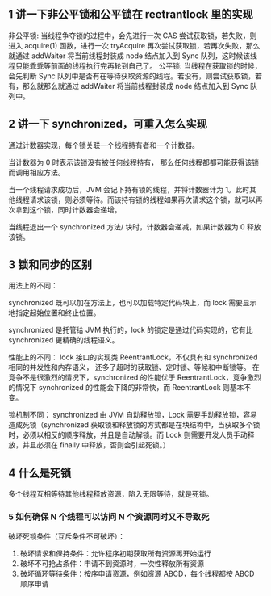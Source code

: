 ## 1 讲一下非公平锁和公平锁在 reetrantlock 里的实现

非公平锁: 当线程争夺锁的过程中，会先进行一次 CAS 尝试获取锁，若失败，则进入 acquire(1) 函数，进行一次 tryAcquire 再次尝试获取锁，若再次失败，那么就通过 addWaiter 将当前线程封装成 node 结点加入到 Sync 队列，这时候该线程只能乖乖等前面的线程执行完再轮到自己了。
公平锁: 当线程在获取锁的时候，会先判断 Sync 队列中是否有在等待获取资源的线程。若没有，则尝试获取锁，若有，那么就那么就通过 addWaiter 将当前线程封装成 node 结点加入到 Sync 队列中。

## 2 讲一下 synchronized，可重入怎么实现

通过计数器实现，每个锁关联一个线程持有者和一个计数器。

当计数器为 0 时表示该锁没有被任何线程持有， 那么任何线程都都可能获得该锁而调用相应方法。

当一个线程请求成功后，JVM 会记下持有锁的线程，并将计数器计为 1。此时其他线程请求该锁，则必须等待。而该持有锁的线程如果再次请求这个锁，就可以再次拿到这个锁，同时计数器会递增。

当线程退出一个 synchronized 方法/ 块时，计数器会递减，如果计数器为 0 释放该锁。

## 3 锁和同步的区别

用法上的不同：

synchronized 既可以加在方法上，也可以加载特定代码块上，而 lock 需要显示地指定起始位置和终止位置。

synchronized 是托管给 JVM 执行的，lock 的锁定是通过代码实现的，它有比 synchronized 更精确的线程语义。

性能上的不同： lock 接口的实现类 ReentrantLock，不仅具有和 synchronized 相同的并发性和内存语义， 还多了超时的获取锁、定时锁、等候和中断锁等。 在竞争不是很激烈的情况下，synchronized 的性能优于 ReentrantLock，竞争激烈的情况下 synchronized 的性能会下降的非常快，而 ReentrantLock 则基本不变。

锁机制不同： synchronized 由 JVM 自动释放锁，Lock 需要手动释放锁，容易造成死锁（synchronized 获取锁和释放锁的方式都是在块结构中，当获取多个锁时，必须以相反的顺序释放，并且是自动解锁。而 Lock 则需要开发人员手动释放，并且必须在 finally 中释放，否则会引起死锁。）

## 4 什么是死锁

多个线程互相等待其他线程释放资源，陷入无限等待，就是死锁。

### 5 如何确保 N 个线程可以访问 N 个资源同时又不导致死

破坏死锁条件（互斥条件不可破坏）：

1. 破坏请求和保持条件：允许程序初期获取所有资源再开始运行
2. 破坏不可抢占条件：申请不到资源时，一次性释放所有资源
3. 破坏循环等待条件：按序申请资源，例如资源 ABCD，每个线程都按 ABCD 顺序申请

